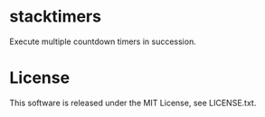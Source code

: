 # stacktimers

Execute multiple countdown timers in succession.

# License

This software is released under the MIT License, see LICENSE.txt.